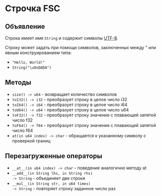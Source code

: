 # Строчка FSC

## Объявление

Строка имеет имя <code class="language-Swift">String</code> и содержит символы [UTF-8](https://ru.wikipedia.org/wiki/UTF-8).


Строку может задать при помощи символов, заключенных между " или явным конструированием типа: <br />
- <code class="language-Swift">"Hello, World!"</code> <br />
- <code class="language-Swift">String("\u0xDADA")</code>


## Методы

- <code class="language-Swift">size() -> u64</code> - возвращает количество символов 
- <code class="language-Swift">toI32() -> i32</code> - преобразует строку в целое число i32
- <code class="language-Swift">toI64() -> i64</code> - преобразует строку в целое число i64
- <code class="language-Swift">toU64() -> u64</code> - преобразует строку в целое число u64
- <code class="language-Swift">toF32() -> f32</code> - преобразует строку значение с плавающей запятой число f32
- <code class="language-Swift">toF64() -> f64</code> - преобразует строку значение с плавающей запятой число f64
- <code class="language-Swift">at(in u64 index) -> char</code> - обращается к указанному символу с проверкой границ 

## Перезагруженные операторы

- <code class="language-Swift">\_\_at\_\_(in u64 index) -> char</code> - поведение аналогично методу at
- <code class="language-Swift">\_\_add\_\_(in String lhs, in String rhs) -> String</code> - объединяет две строки
- <code class="language-Swift">\_\_mul\_\_(in String str, in u64 times) -> String</code> - повторяет строку заданное число раз